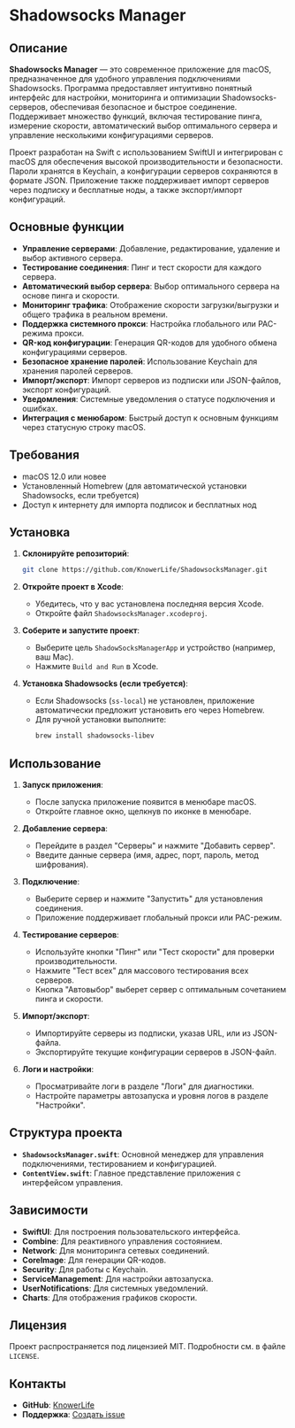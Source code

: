 # Shadowsocks Manager

## Описание

**Shadowsocks Manager** — это современное приложение для macOS, предназначенное для удобного управления подключениями Shadowsocks. Программа предоставляет интуитивно понятный интерфейс для настройки, мониторинга и оптимизации Shadowsocks-серверов, обеспечивая безопасное и быстрое соединение. Поддерживает множество функций, включая тестирование пинга, измерение скорости, автоматический выбор оптимального сервера и управление несколькими конфигурациями серверов.

Проект разработан на Swift с использованием SwiftUI и интегрирован с macOS для обеспечения высокой производительности и безопасности. Пароли хранятся в Keychain, а конфигурации серверов сохраняются в формате JSON. Приложение также поддерживает импорт серверов через подписку и бесплатные ноды, а также экспорт/импорт конфигураций.

## Основные функции

- **Управление серверами**: Добавление, редактирование, удаление и выбор активного сервера.
- **Тестирование соединения**: Пинг и тест скорости для каждого сервера.
- **Автоматический выбор сервера**: Выбор оптимального сервера на основе пинга и скорости.
- **Мониторинг трафика**: Отображение скорости загрузки/выгрузки и общего трафика в реальном времени.
- **Поддержка системного прокси**: Настройка глобального или PAC-режима прокси.
- **QR-код конфигурации**: Генерация QR-кодов для удобного обмена конфигурациями серверов.
- **Безопасное хранение паролей**: Использование Keychain для хранения паролей серверов.
- **Импорт/экспорт**: Импорт серверов из подписки или JSON-файлов, экспорт конфигураций.
- **Уведомления**: Системные уведомления о статусе подключения и ошибках.
- **Интеграция с менюбаром**: Быстрый доступ к основным функциям через статусную строку macOS.

## Требования

- macOS 12.0 или новее
- Установленный Homebrew (для автоматической установки Shadowsocks, если требуется)
- Доступ к интернету для импорта подписок и бесплатных нод

## Установка

1. **Склонируйте репозиторий**:
   ```bash
   git clone https://github.com/KnowerLife/ShadowsocksManager.git
   ```

2. **Откройте проект в Xcode**:
   - Убедитесь, что у вас установлена последняя версия Xcode.
   - Откройте файл `ShadowsocksManager.xcodeproj`.

3. **Соберите и запустите проект**:
   - Выберите цель `ShadowSocksManagerApp` и устройство (например, ваш Mac).
   - Нажмите `Build and Run` в Xcode.

4. **Установка Shadowsocks (если требуется)**:
   - Если Shadowsocks (`ss-local`) не установлен, приложение автоматически предложит установить его через Homebrew.
   - Для ручной установки выполните:
     ```bash
     brew install shadowsocks-libev
     ```

## Использование

1. **Запуск приложения**:
   - После запуска приложение появится в менюбаре macOS.
   - Откройте главное окно, щелкнув по иконке в менюбаре.

2. **Добавление сервера**:
   - Перейдите в раздел "Серверы" и нажмите "Добавить сервер".
   - Введите данные сервера (имя, адрес, порт, пароль, метод шифрования).

3. **Подключение**:
   - Выберите сервер и нажмите "Запустить" для установления соединения.
   - Приложение поддерживает глобальный прокси или PAC-режим.

4. **Тестирование серверов**:
   - Используйте кнопки "Пинг" или "Тест скорости" для проверки производительности.
   - Нажмите "Тест всех" для массового тестирования всех серверов.
   - Кнопка "Автовыбор" выберет сервер с оптимальным сочетанием пинга и скорости.

5. **Импорт/экспорт**:
   - Импортируйте серверы из подписки, указав URL, или из JSON-файла.
   - Экспортируйте текущие конфигурации серверов в JSON-файл.

6. **Логи и настройки**:
   - Просматривайте логи в разделе "Логи" для диагностики.
   - Настройте параметры автозапуска и уровня логов в разделе "Настройки".

## Структура проекта
- **`ShadowsocksManager.swift`**: Основной менеджер для управления подключениями, тестированием и конфигурацией.
- **`ContentView.swift`**: Главное представление приложения с интерфейсом управления.

## Зависимости

- **SwiftUI**: Для построения пользовательского интерфейса.
- **Combine**: Для реактивного управления состоянием.
- **Network**: Для мониторинга сетевых соединений.
- **CoreImage**: Для генерации QR-кодов.
- **Security**: Для работы с Keychain.
- **ServiceManagement**: Для настройки автозапуска.
- **UserNotifications**: Для системных уведомлений.
- **Charts**: Для отображения графиков скорости.

## Лицензия

Проект распространяется под лицензией MIT. Подробности см. в файле `LICENSE`.

## Контакты

- **GitHub**: [KnowerLife](https://github.com/KnowerLife)
- **Поддержка**: [Создать issue](https://github.com/KnowerLife/shadowsocksmanager/issues)
